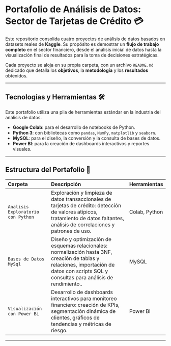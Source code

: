 # Portafolio de Análisis de Datos: Sector de Tarjetas de Crédito 💳

Este repositorio consolida cuatro proyectos de análisis de datos basados en datasets reales de **Kaggle**. Su propósito es demostrar un **flujo de trabajo completo** en el sector financiero, desde el análisis inicial de datos hasta la visualización final de resultados para la toma de decisiones estratégicas.

Cada proyecto se aloja en su propia carpeta, con un archivo `README.md` dedicado que detalla los **objetivos**, la **metodología** y los **resultados** obtenidos.

---

## Tecnologías y Herramientas 🛠️

Este portafolio utiliza una pila de herramientas estándar en la industria del análisis de datos.

* **Google Colab**: para el desarrollo de notebooks de Python.
* **Python 3**: con bibliotecas como `pandas`, `NumPy`, `matplotlib` y `seaborn`.
* **MySQL**: para el diseño, la conversión y la consulta de bases de datos.
* **Power BI**: para la creación de dashboards interactivos y reportes visuales.

---

## Estructura del Portafolio 📂

| Carpeta | Descripción | Herramientas |
| :--- | :--- | :--- |
| `Analisis Exploratorio con Python` | Exploración y limpieza de datos transaccionales de tarjetas de crédito: detección de valores atípicos, tratamiento de datos faltantes, análisis de correlaciones y patrones de uso. | Colab, Python |
| `Bases de Datos MySql` | Diseño y optimización de esquemas relacionales: normalización hasta 3NF, creación de tablas y relaciones, importación de datos con scripts SQL y consultas para análisis de rendimiento.. | MySQL |
| `Visualización con Power Bi` | Desarrollo de dashboards interactivos para monitoreo financiero: creación de KPIs, segmentación dinámica de clientes, gráficos de tendencias y métricas de riesgo. | Power BI |

---

